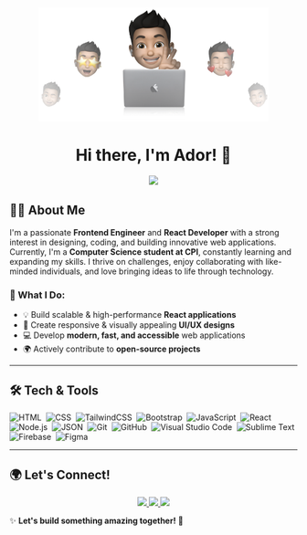 <p align="center">
  <img src="https://raw.githubusercontent.com/KevinPatel04/KevinPatel04/master/cover-thompson.png" height="200px!important">
</p>

<h1 align="center">Hi there, I'm Ador! 👋</h1>

<p align="center">
  <img src="https://readme-typing-svg.herokuapp.com?font=Architects+Daughter&color=22EBF7&size=25&center=true&vCenter=true&lines=Frontend+Engineer;React+Developer;Tech+Enthusiast;Open+Source+Contributor"/>
</p>

## 👨‍💻 About Me

I'm a passionate **Frontend Engineer** and **React Developer** with a strong interest in designing, coding, and building innovative web applications. Currently, I'm a **Computer Science student at CPI**, constantly learning and expanding my skills. I thrive on challenges, enjoy collaborating with like-minded individuals, and love bringing ideas to life through technology.

### 🚀 What I Do:
- 💡 Build scalable & high-performance **React applications**
- 🎨 Create responsive & visually appealing **UI/UX designs**
- 💻 Develop **modern, fast, and accessible** web applications
- 🌍 Actively contribute to **open-source projects**

---

## 🛠 Tech & Tools

![HTML](https://img.shields.io/badge/-HTML-05122A?style=flat&logo=HTML5)&nbsp;
![CSS](https://img.shields.io/badge/-CSS-05122A?style=flat&logo=CSS3&logoColor=1572B6)&nbsp;
![TailwindCSS](https://img.shields.io/badge/Tailwind_CSS-05122A?style=flat&logo=tailwind-css&logoColor=white)&nbsp;
![Bootstrap](https://img.shields.io/badge/-Bootstrap-05122A?style=flat&logo=bootstrap&logoColor=563D7C)&nbsp;
![JavaScript](https://img.shields.io/badge/-JavaScript-05122A?style=flat&logo=javascript)&nbsp;
![React](https://img.shields.io/badge/-ReactJs-05122A?style=flat&logo=react)&nbsp;
![Node.js](https://img.shields.io/badge/-Node.js-05122A?style=flat&logo=node.js&logoColor=339933)&nbsp;
![JSON](https://img.shields.io/badge/-JSON-05122A?style=flat&logo=json&logoColor=000000)&nbsp;
![Git](https://img.shields.io/badge/-Git-05122A?style=flat&logo=git)&nbsp;
![GitHub](https://img.shields.io/badge/-GitHub-05122A?style=flat&logo=github)&nbsp;
![Visual Studio Code](https://img.shields.io/badge/-VS%20Code-05122A?style=flat&logo=visual-studio-code&logoColor=007ACC)&nbsp;
![Sublime Text](https://img.shields.io/badge/-Sublime%20Text-05122A?style=flat&logo=sublime-text&logoColor=FF9800)&nbsp;
![Firebase](https://img.shields.io/badge/-Firebase-05122A?style=flat&logo=firebase&logoColor=FFCA28)&nbsp;
![Figma](https://img.shields.io/badge/-Figma-05122A?style=flat&logo=figma&logoColor=0AC97F)

---

## 🌍 Let's Connect!

<p align="center">
  <a href="https://www.linkedin.com/in/jamaan-ador-880b6b211/" target="_blank">
    <img src="https://img.shields.io/badge/-LinkedIn-05122A?style=for-the-badge&logo=linkedin&logoColor=white"/>
  </a>
  <a href="https://www.instagram.com/_atifadii_/" target="_blank">
    <img src="https://img.shields.io/badge/-Instagram-05122A?style=for-the-badge&logo=instagram&logoColor=white"/>
  </a>
  <a href="https://twitter.com/adorzamaan" target="_blank">
    <img src="https://img.shields.io/badge/-Twitter-05122A?style=for-the-badge&logo=twitter&logoColor=0AC97F"/>
  </a>
</p>

✨ **Let's build something amazing together!** 🚀
